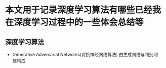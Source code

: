 # 本文用于记录深度学习算法有哪些已经我在深度学习过程中的一些体会总结等

## 深度学习算法
+ Generative Adversarial Networks(对抗神经网络算法)
由生成网络与判别网络构成
